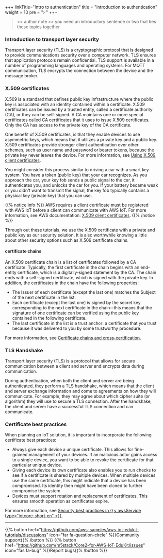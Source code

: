+++
linkTitle="Intro to authentication"
title = "Introduction to authentication"
weight = 10
pre = "› "
+++

>  
> << author note >>
> you need an introductory sentence or two that ties these topics together
>  

### Introduction to transport layer security ###

Transport layer security (TLS) is a cryptographic protocol that is designed to provide communications security over a computer network. TLS ensures that application protocols remain confidential. TLS support is available in a number of programming languages and operating systems. For MQTT communication, TLS encrypts the connection between the device and the message broker. 

### X.509 certificates ###

X.509 is a standard that defines public key infrastructure where the public key is associated with an identity contained within a certificate. X.509 certificates can be issued by a trusted entity, called a certificate authority (CA), or they can be self-signed. A CA maintains one or more special certificates called CA certificates that it uses to issue X.509 certificates. Only the CA has access to the private key of the CA certificate.

One benefit of X.509 certificates, is that they enable devices to use asymmetric keys, which means that it utilizes a private key and a public key. X.509 certificates provide stronger client authentication over other schemes, such as user name and password or bearer tokens, because the private key never leaves the device. For more information, see [Using X.509 client certificates](https://docs.aws.amazon.com/iot/latest/developerguide/x509-client-certs.html).

You might consider this process similar to driving a car with a smart key system. You have a token (public key) that your car recognizes. As you approach the car, your key fob sends a public signal to the car, it authenticates you, and unlocks the car for you. If your battery became weak or you didn't want to transmit the signal, the key fob typically contains a physical key (private key) that you can use. 

{{% notice info %}}
AWS requires a client certificate must be registered with AWS IoT before a client can communicate with AWS IoT. For more information, see AWS documentation: [X.509 client certificates](https://docs.aws.amazon.com/iot/latest/developerguide/x509-client-certs.html).
{{% /notice %}}

Through out these tutorials, we use the X.509 certificate with a private and public key as our security solution. It is also worthwhile knowing a little about other security options such as X.509 certificate chains. 
#### certificate chains ####

An X.509 certificate chain is a list of certificates followed by a CA certificate. Typically, the first certificate in the chain begins with an end-entity certificate, which is a digitally-signed statement by the CA. The chain ends with a self-signed certificate, which is signed with the private key. In addition, the certificates in the chain have the following properties:

- The Issuer of each certificate (except the last one) matches the Subject of the next certificate in the list.
- Each certificate (except the last one) is signed by the secret key corresponding to the next certificate in the chain--this means that the signature of one certificate can be verified using the public key contained in the following certificate.
- The last certificate in the list is a trust anchor: a certificate that you trust because it was delivered to you by some trustworthy procedure.

For more information, see [Certificate chains and cross-certification](https://en.wikipedia.org/wiki/X.509#Certificate_chains_and_cross-certification).

### TLS Handshake ###

Transport layer security (TLS) is a protocol that allows for secure communication between a client and server and encrypts data during communication. 

During authentication, when both the client and server are being authenticated, they perform a TLS handshake, which means that the client and server exchange information and come to agreements on how they will communicate. For example, they may agree about which cipher suite (or algorithm) they will use to secure a TLS connection. After the handshake, the client and server have a successful TLS connection and can communicate. 

### Certificate best practices ###

When planning an IoT solution, it is important to incorporate the following certificate best practices: 

- Always give each device a unique certificate. This allows for fine-grained management of your devices. If an malicious actor gains access to a single device, you want to be able to revoke the certificate for that particular unique device.
- Giving each device its own certificate also enables you to run checks to see if a certificate is shared by multiple devices. When multiple devices use the same certificate, this might indicate that a device has been compromised. Its identity then might have been cloned to further compromise the system.
- Devices must support rotation and replacement of certificates. This ensures smooth operation as certificates expire. 



For more information, see [Security best practices in {{< awsService type="iotcore-short-en" >}}](https://docs.aws.amazon.com/iot/latest/developerguide/security-best-practices.html).






---
{{% button href="https://github.com/aws-samples/aws-iot-edukit-tutorials/discussions" icon="far fa-question-circle" %}}Community support{{% /button %}} {{% button href="https://github.com/m5stack/Core2-for-AWS-IoT-EduKit/issues" icon="fas fa-bug" %}}Report bugs{{% /button %}}